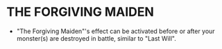 # THE FORGIVING MAIDEN

*   "The Forgiving Maiden"'s effect can be activated before or after your monster(s) are destroyed in battle, similar to "Last Will".
